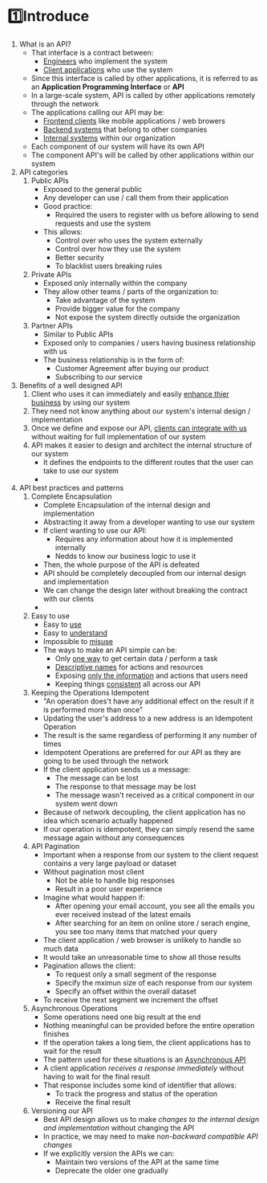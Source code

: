 # 1️⃣Introduce
1. What is an API?
	- That interface is a contract between:
		- <u>Engineers</u> who implement the system
		- <u>Client applications</u> who use the system
	- Since this interface is called by other applications, it is referred to as an **Application Programming Interface** or **API**
	- In a large-scale system, API is called by other applications remotely through the network
	- The applications calling our API may be:
		- <u>Frontend clients</u> like mobile applications / web browers
		- <u>Backend systems</u> that belong to other companies
		- <u>Internal systems</u> within our organization
	- Each component of our system will have its own API
	- The component API's will be called by other applications within our system
2. API categories
	1. Public APIs
		- Exposed to the general public
		- Any developer can use / call them from their application
		- Good practice:
			- Required the users to register with us before allowing to send requests and use the system
		- This allows:
			- Control over who uses the system externally
			- Control over how they use the system
			- Better security
			- To blacklist users breaking rules
	2. Private APIs
		- Exposed only internally within the  company
		- They allow other teams / parts of the organization to:
			- Take advantage of the system
			- Provide bigger value for the company
			- Not expose the system directly outside the organization
	3. Partner APIs
		- Similar to Public APIs
		- Exposed only to companies / users having business relationship with us
		- The business relationship is in the form of:
			- Customer Agreement after buying our product
			- Subscribing to our service
3. Benefits of a well designed API
	1. Client who uses it can immediately and easily <u>enhance thier business</u> by using our system
	2. They need not know anything about our system's internal design / implementation
	3. Once we define and expose our API, <u>clients can integrate with us</u> without waiting for full implementation of our system
	4. API makes it easier to design and architect the internal structure of our system
		- It defines the endpoints to the different routes that the user can take to use our system
		- 
4. API best practices and patterns
	1. Complete Encapsulation
		- Complete Encapsulation of the internal design and implementation
		- Abstracting it away from a developer wanting to use our system
		- If client wanting to use our API:
			- Requires any information about how it is implemented internally
			- Nedds to know our business logic to use it
		- Then, the whole purpose of the API is defeated
		- API should be completely decoupled from our internal design and implementation
		- We can change the design later without breaking the contract with our clients
		- 
	2. Easy to use
		- Easy to <u>use</u>
		- Easy to <u>understand</u>
		- Impossible to <u>misuse</u>
		- The ways to make an API simple can be:
			- Only <u>one way</u> to get certain data / perform a task
			- <u>Descriptive names</u> for actions and resources
			- Exposing <u>only the information</u> and actions that users need
			- Keeping things <u>consistent</u> all across our API
	3. Keeping the Operations Idempotent
		- "An operation does't have any additional effect on the result if it is performed more than once"
		- Updating the user's address to a new address is an Idempotent Operation
		- The result is the same regardless of performing it any number of times
		- Idempotent Operations are preferred for our API as they are going to be used through the network
		- If the client application sends us a message:
			- The message can be lost
			- The response to that message may be lost
			- The message wasn't received as a critical component in our system went down
		- Because of network decoupling, the client application has no idea which scenario actually happened
		- If our operation is idempotent, they can simply resend the same message again without any consequences
	4. API Pagination
		- Important when a response from our system to the client request contains a very large payload or dataset
		- Without pagination most client 
			- Not be able to handle big responses
			- Result in a poor user experience
		- Imagine what would happen if:
			- After opening your email account, you see all the emails you ever received instead of the latest emails
			- After searching for an item on online store / serach engine, you see too many items that matched your query
		- The client application / web browser is unlikely to handle so much data
		- It would take an unreasonable time to show all those results
		- Pagination allows the client:
			- To request only a small segment of the response
			- Specify the mximun size of each response from our system
			- Specify an offset within the overall dataset
		- To receive the next segment we increment the offset
	5. Asynchronous Operations
		- Some operations need one big result at the end
		- Nothing meaningful can be provided before the entire operation finishes
		- If the operation takes a long tiem, the client applications has to wait for the result
		- The pattern used for these situations is an <u>Asynchronous API</u>
		- A client application *receives a response immediately* without having to wait for the final result
		- That response includes some kind of identifier that allows:
			- To track the progress and status of the operation
			- Receive the final result
	6. Versioning our API
		- Best API design allows us to make *changes to the internal design and implementation* without changing the API
		- In practice, we may need to make n*on-backward compatible API changes*
		- If we explicitly version the APIs we can:
			- Maintain two versions of the API at the same time
			- Deprecate the older one gradually